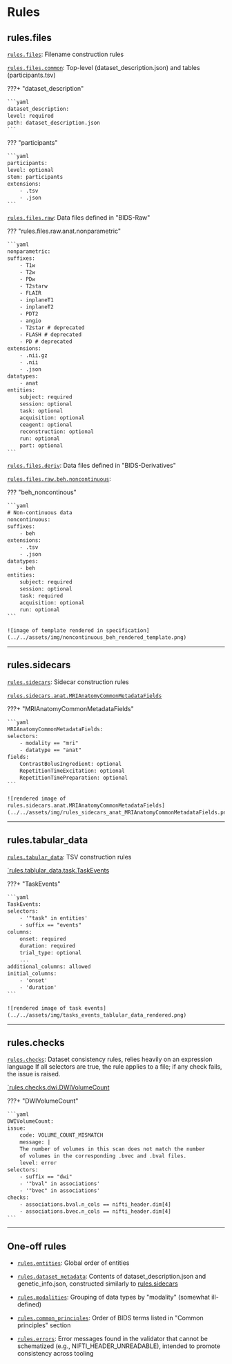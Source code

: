 # Rules

## rules.files

[`rules.files`](https://github.com/bids-standard/bids-specification/tree/master/src/schema/rules/files): Filename construction rules

[`rules.files.common`](https://github.com/bids-standard/bids-specification/tree/master/src/schema/rules/files/common): Top-level (dataset_description.json) and tables (participants.tsv)

???+ "dataset_description"

    ```yaml
    dataset_description:
    level: required
    path: dataset_description.json
    ```

??? "participants"

    ```yaml
    participants:
    level: optional
    stem: participants
    extensions:
        - .tsv
        - .json
    ```

[`rules.files.raw`](https://github.com/bids-standard/bids-specification/tree/master/src/schema/rules/files/raw): Data files defined in "BIDS-Raw"

??? "rules.files.raw.anat.nonparametric"

    ```yaml
    nonparametric:
    suffixes:
        - T1w
        - T2w
        - PDw
        - T2starw
        - FLAIR
        - inplaneT1
        - inplaneT2
        - PDT2
        - angio
        - T2star # deprecated
        - FLASH # deprecated
        - PD # deprecated
    extensions:
        - .nii.gz
        - .nii
        - .json
    datatypes:
        - anat
    entities:
        subject: required
        session: optional
        task: optional
        acquisition: optional
        ceagent: optional
        reconstruction: optional
        run: optional
        part: optional
    ```

[`rules.files.deriv`](https://github.com/bids-standard/bids-specification/tree/master/src/schema/rules/files/deriv): Data files defined in "BIDS-Derivatives"

[`rules.files.raw.beh.noncontinuous`](https://github.com/bids-standard/bids-specification/tree/master/src/schema/rules/files/raw/beh.yaml):

??? "beh_noncontinous"

    ```yaml
    # Non-continuous data
    noncontinuous:
    suffixes:
        - beh
    extensions:
        - .tsv
        - .json
    datatypes:
        - beh
    entities:
        subject: required
        session: optional
        task: required
        acquisition: optional
        run: optional
    ```

    ![image of template rendered in specification](../../assets/img/noncontinuous_beh_rendered_template.png)

---

## rules.sidecars

[`rules.sidecars`](https://github.com/bids-standard/bids-specification/tree/master/src/schema/rules/sidecars): Sidecar construction rules

[`rules.sidecars.anat.MRIAnatomyCommonMetadataFields`](https://github.com/bids-standard/bids-specification/tree/master/src/schema/rules/sidecars/anat.yaml)

???+ "MRIAnatomyCommonMetadataFields"

    ```yaml
    MRIAnatomyCommonMetadataFields:
    selectors:
        - modality == "mri"
        - datatype == "anat"
    fields:
        ContrastBolusIngredient: optional
        RepetitionTimeExcitation: optional
        RepetitionTimePreparation: optional
    ```

    ![rendered image of rules.sidecars.anat.MRIAnatomyCommonMetadataFields](../../assets/img/rules_sidecars_anat_MRIAnatomyCommonMetadataFields.png)

---

## rules.tabular_data

[`rules.tabular_data`](): TSV construction rules

[`rules.tablular_data.task.TaskEvents](https://github.com/bids-standard/bids-specification/tree/master/src/schema/rules/tabular_data/task.yaml)

???+ "TaskEvents"

    ```yaml
    TaskEvents:
    selectors:
        - '"task" in entities'
        - suffix == "events"
    columns:
        onset: required
        duration: required
        trial_type: optional
        ...
    additional_columns: allowed
    initial_columns:
        - 'onset'
        - 'duration'
    ```

    ![rendered image of task events](../../assets/img/tasks_events_tablular_data_rendered.png)

---

## rules.checks

[`rules.checks`](https://github.com/bids-standard/bids-specification/tree/master/src/schema/rules/checks): Dataset consistency rules, relies heavily on an expression language
If all selectors are true, the rule applies to a file; if any check fails, the issue is raised.

[`rules.checks.dwi.DWIVolumeCount](https://github.com/bids-standard/bids-specification/tree/master/src/schema/rules/checks/dwi.yaml)

???+ "DWIVolumeCount"

    ```yaml
    DWIVolumeCount:
    issue:
        code: VOLUME_COUNT_MISMATCH
        message: |
        The number of volumes in this scan does not match the number
        of volumes in the corresponding .bvec and .bval files.
        level: error
    selectors:
        - suffix == "dwi"
        - '"bval" in associations'
        - '"bvec" in associations'
    checks:
        - associations.bval.n_cols == nifti_header.dim[4]
        - associations.bvec.n_cols == nifti_header.dim[4]
    ```

---

## One-off rules

-   [`rules.entities`](https://github.com/bids-standard/bids-specification/blob/master/src/schema/rules/entities.yaml):
    Global order of entities

-   [`rules.dataset_metadata`](https://github.com/bids-standard/bids-specification/blob/master/src/schema/rules/dataset_metadata.yaml):
    Contents of dataset_description.json and genetic_info.json, constructed similarly to [rules.sidecars](#rulessidecars)

-   [`rules.modalities`](https://github.com/bids-standard/bids-specification/blob/master/src/schema/rules/modalities.yaml):
    Grouping of data types by "modality" (somewhat ill-defined)

-   [`rules.common_principles`](https://github.com/bids-standard/bids-specification/blob/master/src/schema/rules/common_principles.yaml):
    Order of BIDS terms listed in "Common principles" section

-   [`rules.errors`](https://github.com/bids-standard/bids-specification/blob/master/src/schema/rules/errors.yaml):
    Error messages found in the validator that cannot be schematized (e.g., NIFTI_HEADER_UNREADABLE), intended to promote consistency across tooling
